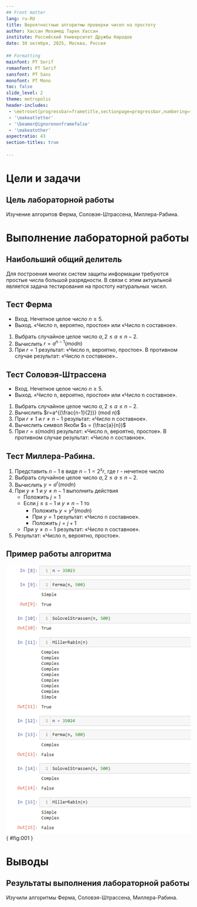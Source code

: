 ```yaml
---
## Front matter
lang: ru-RU
title: Вероятностные алгоритмы проверки чисел на простоту
author: Хассан Мохамед Тарек Хассан
institute: Российский Университет Дружбы Народов
date: 30 октября, 2025, Москва, Россия

## Formatting
mainfont: PT Serif
romanfont: PT Serif
sansfont: PT Sans
monofont: PT Mono
toc: false
slide_level: 2
theme: metropolis
header-includes: 
 - \metroset{progressbar=frametitle,sectionpage=progressbar,numbering=fraction}
 - '\makeatletter'
 - '\beamer@ignorenonframefalse'
 - '\makeatother'
aspectratio: 43
section-titles: true

---
```


# Цели и задачи

## Цель лабораторной работы

Изучение алгоритов Ферма, Соловэя-Штрассена, Миллера-Рабина.

# Выполнение лабораторной работы

## Наибольший общий делитель

Для построения многих систем защиты информации требуются простые числа большой разрядности. В связи с этим актуальной является задача тестирования на простоту натуральных чисел.

## Тест Ферма

* Вход. Нечетное целое число $n \geq 5$.
* Выход. «Число n, вероятно, простое» или «Число n составное».

1. Выбрать случайное целое число $a, 2 \leq a \leq n-2$.
2. Вычислить $r=a^{n-1} (mod n)$
3. При $r=1$ результат: «Число n, вероятно, простое». В противном случае результат: «Число n составное»..

## Тест Соловэя-Штрассена

* Вход. Нечетное целое число $n \geq 5$.
* Выход. «Число n, вероятно, простое» или «Число n составное».

1. Выбрать случайное целое число $a, 2 \leq a \leq n-2$.
2. Вычислить $r=a^{(\frac{n-1}{2})} (mod n)$
3. При $r \neq 1$ и $r \neq n-1$ результат: «Число n составное».
4. Вычислить символ Якоби $s = (\frac{a}{n})$
5. При $r=s (mod n)$ результат: «Число n, вероятно, простое». В противном случае результат: «Число n составное».

## Тест Миллера-Рабина.

1. Представить $n-1$ в виде $n-1 = 2^sr$, где r - нечетное число
2. Выбрать случайное целое число $a, 2 \leq a \leq n-2$.
3. Вычислить $y=a^r (mod n)$
4. При $y \neq 1$ и $y \neq n-1$ выполнить действия
	- Положить $j=1$
	- Если $j \leq s-1$ и $y \neq n-1$ то
		* Положить $y=y^2 (mod n)$
		* При $y=1$   результат: «Число n составное».
		* Положить $j=j+1$
	- При $y \neq n-1$ результат: «Число n составное».
5. Результат: «Число n, вероятно, простое».

## Пример работы алгоритма

![Работа алгоритма](image/0.png){ #fig:001 }

# Выводы

## Результаты выполнения лабораторной работы

Изучили алгоритмы Ферма, Соловэя-Штрассена, Миллера-Рабина.